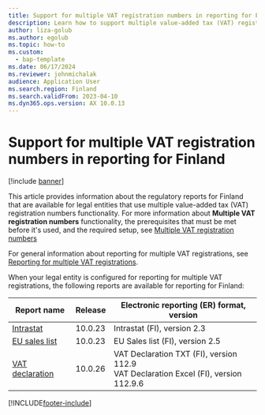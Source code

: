 ```yaml
---
title: Support for multiple VAT registration numbers in reporting for Finland
description: Learn how to support multiple value-added tax (VAT) registration numbers in reporting for Finland, including a table that provides format versions for report names.
author: liza-golub
ms.author: egolub
ms.topic: how-to
ms.custom: 
  - bap-template
ms.date: 06/17/2024
ms.reviewer: johnmichalak
audience: Application User
ms.search.region: Finland
ms.search.validFrom: 2023-04-10
ms.dyn365.ops.version: AX 10.0.13
---
```


# Support for multiple VAT registration numbers in reporting for Finland

[!include [banner](../../includes/banner.md)]

This article provides information about the regulatory reports for Finland that are available for legal entities that use multiple value-added tax (VAT) registration numbers functionality. For more information about **Multiple VAT registration numbers** functionality, the prerequisites that must be met before it's used, and the required setup, see [Multiple VAT registration numbers](../global/emea-multiple-vat-registration-numbers.md)

For general information about reporting for multiple VAT registrations, see [Reporting for multiple VAT registrations](../global/emea-reporting-for-multiple-vat-registrations.md).

When your legal entity is configured for reporting for multiple VAT registrations, the following reports are available for reporting for Finland:

| Report name     | Release | Electronic reporting (ER) format, version                |
|-----------------|---------|-----------------------------------|
| [Intrastat](emea-fin-intrastat.md)       | 10.0.23 | Intrastat (FI), version 2.3     |
| [EU sales list](emea-fin-eu-sales-list.md)   | 10.0.23 | EU Sales list (FI), version 2.5  |
| [VAT declaration](emea-fin-vat-declaration.md) | 10.0.26 | VAT Declaration TXT (FI), version 112.9<br>VAT Declaration Excel (FI), version 112.9.6 |


[!INCLUDE[footer-include](../../../includes/footer-banner.md)]
